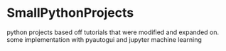 # SmallPythonProjects
python projects based off tutorials that were modified and expanded on. some implementation with pyautogui and jupyter machine learning
